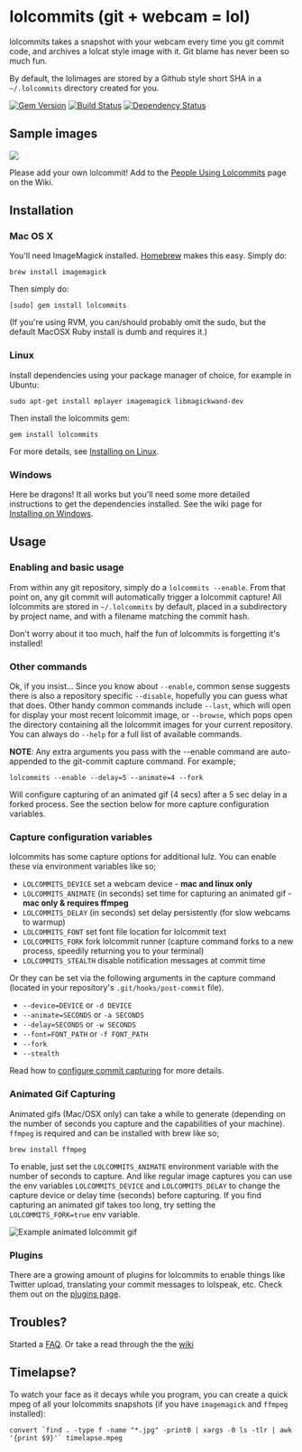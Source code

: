 # lolcommits (git + webcam = lol)

lolcommits takes a snapshot with your webcam every time you git commit code, and archives a lolcat style image with it.
Git blame has never been so much fun.

By default, the lolimages are stored by a Github style short SHA in a `~/.lolcommits` directory created for you.

[![Gem Version](https://badge.fury.io/rb/lolcommits.png)](http://badge.fury.io/rb/lolcommits)
[![Build Status](https://secure.travis-ci.org/mroth/lolcommits.png?branch=master)](http://travis-ci.org/mroth/lolcommits)
[![Dependency Status](https://gemnasium.com/mroth/lolcommits.png)](https://gemnasium.com/mroth/lolcommits)

## Sample images
<img src="http://blog.mroth.info/images/postcontent/yearinsideprojects/lolcommits_users2.jpg" />

Please add your own lolcommit! Add to the [People Using Lolcommits](https://github.com/mroth/lolcommits/wiki/Lolcommits-from-around-the-world%21) page on the Wiki.

## Installation
### Mac OS X
You'll need ImageMagick installed.  [Homebrew](http://mxcl.github.com/homebrew/) makes this easy.  Simply do:

	brew install imagemagick

Then simply do:

	[sudo] gem install lolcommits

(If you're using RVM, you can/should probably omit the sudo, but the default MacOSX Ruby install is dumb and requires it.)

### Linux
Install dependencies using your package manager of choice, for example in Ubuntu:

    sudo apt-get install mplayer imagemagick libmagickwand-dev

Then install the lolcommits gem:

    gem install lolcommits

For more details, see [Installing on Linux](https://github.com/mroth/lolcommits/wiki/Installing-on-Linux).

### Windows
Here be dragons! It all works but you'll need some more detailed instructions to get the dependencies installed.  See the wiki page for [Installing on Windows](https://github.com/mroth/lolcommits/wiki/Installing-on-Windows).

## Usage
### Enabling and basic usage
From within any git repository, simply do a `lolcommits --enable`. From that point on, any git commit will automatically trigger a lolcommit capture! All lolcommits are stored in `~/.lolcommits` by default, placed in a subdirectory by project name, and with a filename matching the commit hash.

Don't worry about it too much, half the fun of lolcommits is forgetting it's installed!

### Other commands
Ok, if you insist... Since you know about `--enable`, common sense suggests there is also a repository specific `--disable`, hopefully you can guess what that does. Other handy common commands include `--last`, which will open for display your most recent lolcommit image, or `--browse`, which pops open the directory containing all the lolcommit images for your current repository. You can always do `--help` for a full list of available commands.

**NOTE**: Any extra arguments you pass with the --enable command are auto-appended to the git-commit capture command.  For example;

    lolcommits --enable --delay=5 --animate=4 --fork

Will configure capturing of an animated gif (4 secs) after a 5 sec delay in a forked process. See the section below for more capture configuration variables.

### Capture configuration variables
lolcommits has some capture options for additional lulz. You can enable these via environment variables like so;

* `LOLCOMMITS_DEVICE` set a webcam device - **mac and linux only**
* `LOLCOMMITS_ANIMATE` (in seconds) set time for capturing an animated gif - **mac only & requires ffmpeg**
* `LOLCOMMITS_DELAY` (in seconds) set delay persistently (for slow webcams to warmup)
* `LOLCOMMITS_FONT` set font file location for lolcommit text
* `LOLCOMMITS_FORK` fork lolcommit runner (capture command forks to a new process, speedily returning you to your terminal)
* `LOLCOMMITS_STEALTH` disable notification messages at commit time

Or they can be set via the following arguments in the capture command (located in your repository's `.git/hooks/post-commit` file).

* `--device=DEVICE` or `-d DEVICE`
* `--animate=SECONDS` or `-a SECONDS`
* `--delay=SECONDS` or `-w SECONDS`
* `--font=FONT_PATH` or `-f FONT_PATH`
* `--fork`
* `--stealth`

Read how to [configure commit capturing](https://github.com/mroth/lolcommits/wiki/Configure-Commit-Capturing) for more details.

### Animated Gif Capturing
Animated gifs (Mac/OSX only) can take a while to generate (depending on the number of seconds you capture and the capabilities of your machine). `ffmpeg` is required and can be installed with brew like so;

    brew install ffmpeg

To enable, just set the `LOLCOMMITS_ANIMATE` environment variable with the number of seconds to capture.
And like regular image captures you can use the env variables `LOLCOMMITS_DEVICE` and `LOLCOMMITS_DELAY` to change the capture device or delay time (seconds) before capturing.
If you find capturing an animated gif takes too long, try setting the `LOLCOMMITS_FORK=true` env variable.

![Example animated lolcommit gif](http://cdn2.usa.bugleblogs.com/blogs/000/000/003/de0eb9aa695.gif "Example animated lolcommit gif")

### Plugins
There are a growing amount of plugins for lolcommits to enable things like Twitter upload, translating your commit messages to lolspeak, etc.  Check them out on the [plugins page](https://github.com/mroth/lolcommits/wiki/Configuring-Plugins).

## Troubles?
Started a [FAQ](https://github.com/mroth/lolcommits/wiki/FAQ). Or take a read through the the [wiki](https://github.com/mroth/lolcommits/wiki)

## Timelapse?
To watch your face as it decays while you program, you can create a quick mpeg of all your lolcommits snapshots (if you have `imagemagick` and `ffmpeg` installed):

    convert `find . -type f -name "*.jpg" -print0 | xargs -0 ls -tlr | awk '{print $9}'` timelapse.mpeg

